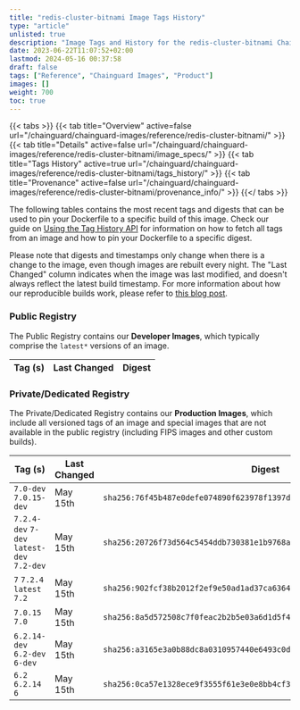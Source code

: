 ```yaml
---
title: "redis-cluster-bitnami Image Tags History"
type: "article"
unlisted: true
description: "Image Tags and History for the redis-cluster-bitnami Chainguard Image"
date: 2023-06-22T11:07:52+02:00
lastmod: 2024-05-16 00:37:58
draft: false
tags: ["Reference", "Chainguard Images", "Product"]
images: []
weight: 700
toc: true
---
```


{{< tabs >}}
{{< tab title="Overview" active=false url="/chainguard/chainguard-images/reference/redis-cluster-bitnami/" >}}
{{< tab title="Details" active=false url="/chainguard/chainguard-images/reference/redis-cluster-bitnami/image_specs/" >}}
{{< tab title="Tags History" active=true url="/chainguard/chainguard-images/reference/redis-cluster-bitnami/tags_history/" >}}
{{< tab title="Provenance" active=false url="/chainguard/chainguard-images/reference/redis-cluster-bitnami/provenance_info/" >}}
{{</ tabs >}}

The following tables contains the most recent tags and digests that can be used to pin your Dockerfile to a specific build of this image. Check our guide on [Using the Tag History API](/chainguard/chainguard-images/using-the-tag-history-api/) for information on how to fetch all tags from an image and how to pin your Dockerfile to a specific digest.

Please note that digests and timestamps only change when there is a change to the image, even though images are rebuilt every night. The "Last Changed" column indicates when the image was last modified, and doesn't always reflect the latest build timestamp. For more information about how our reproducible builds work, please refer to [this blog post](https://www.chainguard.dev/unchained/reproducing-chainguards-reproducible-image-builds).

### Public Registry
The Public Registry contains our **Developer Images**, which typically comprise the `latest*` versions of an image.

| Tag (s) | Last Changed | Digest |
|---------|--------------|--------|


### Private/Dedicated Registry
The Private/Dedicated Registry contains our **Production Images**, which include all versioned tags of an image and special images that are not available in the public registry (including FIPS images and other custom builds).

| Tag (s)                                     | Last Changed | Digest                                                                    |
|---------------------------------------------|--------------|---------------------------------------------------------------------------|
|  `7.0-dev` `7.0.15-dev`                     | May 15th     | `sha256:76f45b487e0defe074890f623978f1397d5297342bb3d3d38c29d0ac3e1c96b6` |
|  `7.2.4-dev` `7-dev` `latest-dev` `7.2-dev` | May 15th     | `sha256:20726f73d564c5454ddb730381e1b9768a7fb97ffc391fa3fea0893db224c02d` |
|  `7` `7.2.4` `latest` `7.2`                 | May 15th     | `sha256:902fcf38b2012f2ef9e50ad1ad37ca6364ead35e94ca70a910e1284bc9e4103f` |
|  `7.0.15` `7.0`                             | May 15th     | `sha256:8a5d572508c7f0feac2b2b5e03a6d1d5f4174f6e454cc886f9c5cbd079d1db3e` |
|  `6.2.14-dev` `6.2-dev` `6-dev`             | May 15th     | `sha256:a3165e3a0b88dc8a0310957440e6493c0db0da12c9f5a3050edd1244d6603be3` |
|  `6.2` `6.2.14` `6`                         | May 15th     | `sha256:0ca57e1328ece9f3555f61e3e0e8bb4cf3767200878ffd1b3353bf27d0a8d760` |

